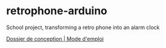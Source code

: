 # retrophone-arduino
School project, transforming a retro phone into an alarm clock

[Dossier de conception | Mode d'emploi](https://docs.google.com/document/d/1igplaYNzPJSeyeUGe7zxghUEpTMw4naUrFsWxSX5uvk/edit?usp=sharing)
